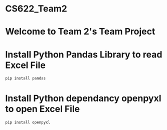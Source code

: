 # CS622_Team2

# Welcome to Team 2's Team Project

# Install Python Pandas Library to read Excel File
```bash
pip install pandas
```

# Install Python dependancy openpyxl to open Excel File
```bash
pip install openpyxl
```